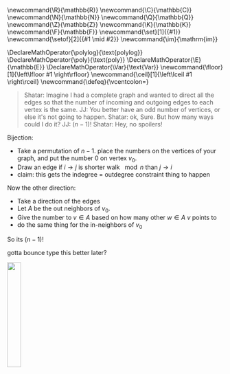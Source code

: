 \newcommand{\R}{\mathbb{R}}
\newcommand{\C}{\mathbb{C}}
\newcommand{\N}{\mathbb{N}}
\newcommand{\Q}{\mathbb{Q}}
\newcommand{\Z}{\mathbb{Z}}
\newcommand{\K}{\mathbb{K}}
\newcommand{\F}{\mathbb{F}}
\newcommand{\set}[1]{\{#1\}}
\newcommand{\setof}[2]{\{#1 \mid #2\}}
\newcommand{\im}{\mathrm{im}}

\DeclareMathOperator{\polylog}{\text{polylog}}
\DeclareMathOperator{\poly}{\text{poly}}
\DeclareMathOperator{\E}{\mathbb{E}}
\DeclareMathOperator{\Var}{\text{Var}}
\newcommand{\floor}[1]{\left\lfloor #1 \right\rfloor}
\newcommand{\ceil}[1]{\left\lceil #1 \right\rceil}
\newcommand{\defeq}{\vcentcolon=}



> Shatar: Imagine I had a complete graph and wanted to direct all
the edges so that the number of incoming and outgoing edges to
each vertex is the same.
> JJ: You better have an odd number of vertices, or else it's not
going to happen.
> Shatar: ok, Sure. But how many ways could I do it?
> JJ: $(n-1)!$
> Shatar: Hey, no spoilers!


Bijection: 
- Take a permutation of $n-1$. place the numbers on the vertices
    of your graph, and put the number $0$ on vertex $v_0$.
- Draw an edge if $i\to j$ is shorter walk  $\mod n$ than  $j\to
    i$
- claim: this gets the indegree = outdegree constraint thing to
    happen

Now the other direction:
- Take a direction of the edges
- Let $A$ be the out neighbors of $v_0$.
- Give the number to $v\in A$ based on how many other  $w\in A$
     $v$ points to 
- do the same thing for the in-neighbors of $v_0$

So its $(n-1)!$

gotta bounce type this better later?

<img src='../../images/rat.png' width='25%'>


